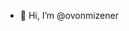 - 👋 Hi, I’m @ovonmizener


<!---
ovonmizener/ovonmizener is a ✨ special ✨ repository because its `README.md` (this file) appears on your GitHub profile.
You can click the Preview link to take a look at your changes.
--->
